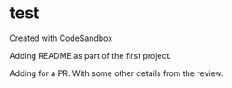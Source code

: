 # test
Created with CodeSandbox

Adding README as part of the first project.

Adding for a PR. With some other details from the review.
